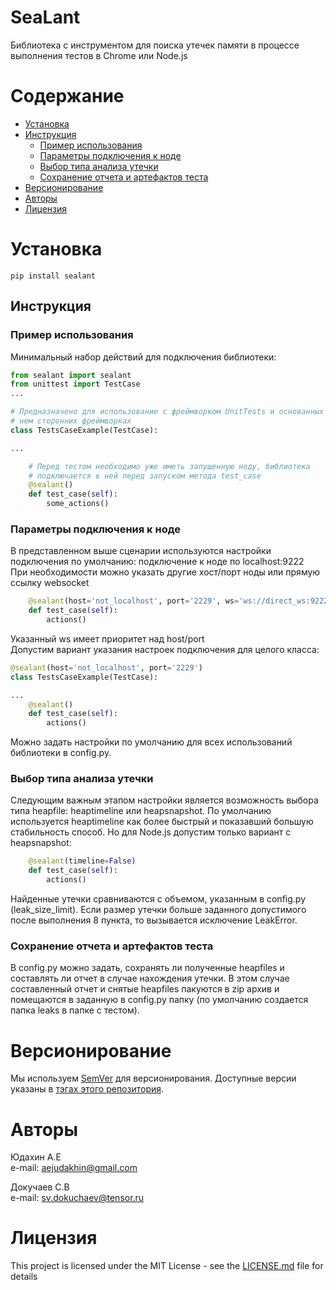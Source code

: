 ﻿SeaLant
================================================================================

Библиотека с инструментом для поиска утечек памяти в процессе выполнения тестов 
в Chrome или Node.js

# Содержание
- [Установка](#Установка)
- [Инструкция](#Инструкция)
  - [Пример использования](#Пример-использования)
  - [Параметры подключения к ноде](#Параметры-подключения-к-ноде)
  - [Выбор типа анализа утечки](#Выбор-типа-анализа-утечки)
  - [Сохранение отчета и артефактов теста](#Сохранение-отчета-и-артефактов-теста)
- [Версионирование](#Версионирование)
- [Авторы](#Авторы)
- [Лицензия](#Лицензия)


# Установка
```
pip install sealant
```


## Инструкция

### Пример использования
Минимальный набор действий для подключения библиотеки:
```python
from sealant import sealant
from unittest import TestCase
...

# Предназначено для использование с фреймворком UnitTests и основанных на 
# нем сторонних фреймворках
class TestsCaseExample(TestCase):

...

    # Перед тестом необходимо уже иметь запущенную ноду, библиотека
    # подключается к ней перед запуском метода test_case
    @sealant()
    def test_case(self):
        some_actions()
```
### Параметры подключения к ноде
В представленном выше сценарии используются настройки подключения по умолчанию:
подключение к ноде по localhost:9222  
При необходимости можно указать другие хост/порт ноды или прямую
ccылку websocket
```python
    @sealant(host='not_localhost', port='2229', ws='ws://direct_ws:9222')
    def test_case(self):
        actions()
```
Указанный ws имеет приоритет над host/port  
Допустим вариант указания настроек подключения для целого класса:
```python
@sealant(host='not_localhost', port='2229')
class TestsCaseExample(TestCase):

...
    @sealant()
    def test_case(self):
        actions()
```
Можно задать настройки по умолчанию для всех использований библиотеки 
в config.py.
### Выбор типа анализа утечки
Следующим важным этапом настройки является возможность выбора типа heapfile:
heaptimeline или heapsnapshot. По умолчанию используется heaptimeline как
более быстрый и показавший большую стабильность способ. Но для Node.js
допустим только вариант с heapsnapshot:
```python
    @sealant(timeline=False)
    def test_case(self):
        actions()
```
Найденные утечки сравниваются с объемом, указанным в config.py (leak_size_limit).
Если размер утечки больше заданного допустимого после выполнения 8 пункта, то 
вызывается исключение LeakError.
### Сохранение отчета и артефактов теста
В config.py можно задать, сохранять ли полученные heapfiles и составлять ли 
отчет в случае нахождения утечки. В этом случае составленный отчет и снятые 
heapfiles пакуются в zip архив и помещаются в заданную в config.py папку
(по умолчанию создается папка leaks в папке с тестом).
# Версионирование
Мы используем [SemVer](http://semver.org/) для версионирования. Доступные версии
указаны в  [тэгах этого репозитория](https://github.com/your/project/tags). 
# Авторы
Юдахин А.Е  
e-mail: aejudakhin@gmail.com  

Докучаев С.В  
e-mail: sv.dokuchaev@tensor.ru

# Лицензия
This project is licensed under the MIT License - see the [LICENSE.md](LICENSE.md) file for details

